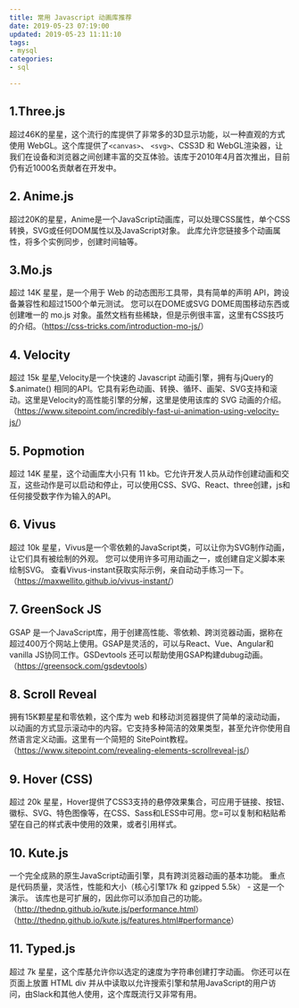 ```yaml
---
title: 常用 Javascript 动画库推荐
date: 2019-05-23 07:19:00
updated: 2019-05-23 11:11:10
tags: 
- mysql
categories: 
- sql

---
```

## 1.Three.js

超过46K的星星，这个流行的库提供了非常多的3D显示功能，以一种直观的方式使用 WebGL。这个库提供了`<canvas>`、 `<svg>`、CSS3D 和 WebGL渲染器，让我们在设备和浏览器之间创建丰富的交互体验。该库于2010年4月首次推出，目前仍有近1000名贡献者在开发中。

## 2. Anime.js

超过20K的星星，Anime是一个JavaScript动画库，可以处理CSS属性，单个CSS转换，SVG或任何DOM属性以及JavaScript对象。 此库允许您链接多个动画属性，将多个实例同步，创建时间轴等。


<!--more-->


## 3.Mo.js

超过 14K 星星，是一个用于 Web 的动态图形工具带，具有简单的声明 API，跨设备兼容性和超过1500个单元测试。 您可以在DOME或SVG DOME周围移动东西或创建唯一的 mo.js 对象。虽然文档有些稀缺，但是示例很丰富，这里有CSS技巧的介绍。（<https://css-tricks.com/introduction-mo-js/>）

## 4. Velocity

超过 15k 星星,Velocity是一个快速的 Javascript 动画引擎，拥有与jQuery的 $.animate() 相同的API。它具有彩色动画、转换、循环、画架、SVG支持和滚动。这里是Velocity的高性能引擎的分解，这里是使用该库的 SVG 动画的介绍。（<https://www.sitepoint.com/incredibly-fast-ui-animation-using-velocity-js/>）

## 5. Popmotion

超过 14K 星星，这个动画库大小只有 11 kb。它允许开发人员从动作创建动画和交互，这些动作是可以启动和停止，可以使用CSS、SVG、React、three创建，js和任何接受数字作为输入的API。

## 6. Vivus

超过 10k 星星，Vivus是一个零依赖的JavaScript类，可以让你为SVG制作动画，让它们具有被绘制的外观。 您可以使用许多可用动画之一，或创建自定义脚本来绘制SVG。 查看Vivus-instant获取实际示例，亲自动动手练习一下。（<https://maxwellito.github.io/vivus-instant/>）

## 7. GreenSock JS

GSAP 是一个JavaScript库，用于创建高性能、零依赖、跨浏览器动画，据称在超过400万个网站上使用。GSAP是灵活的，可以与React、Vue、Angular和vanilla JS协同工作。GSDevtools 还可以帮助使用GSAP构建dubug动画。（<https://greensock.com/gsdevtools>）

## 8. Scroll Reveal

拥有15K颗星星和零依赖，这个库为 web 和移动浏览器提供了简单的滚动动画，以动画的方式显示滚动中的内容。它支持多种简洁的效果类型，甚至允许你使用自然语言定义动画。这里有一个简短的 SitePoint教程。（<https://www.sitepoint.com/revealing-elements-scrollreveal-js/>）

## 9. Hover (CSS)

超过 20k 星星，Hover提供了CSS3支持的悬停效果集合，可应用于链接、按钮、徽标、SVG、特色图像等，在CSS、Sass和LESS中可用。您=可以复制和粘贴希望在自己的样式表中使用的效果，或者引用样式。

## 10. Kute.js

一个完全成熟的原生JavaScript动画引擎，具有跨浏览器动画的基本功能。 重点是代码质量，灵活性，性能和大小（核心引擎17k 和 gzipped 5.5k） - 这是一个演示。 该库也是可扩展的，因此你可以添加自己的功能。（<http://thednp.github.io/kute.js/performance.html>）（<http://thednp.github.io/kute.js/features.html#performance>）

## 11. Typed.js

超过 7k 星星，这个库基允许你以选定的速度为字符串创建打字动画。 你还可以在页面上放置 HTML div 并从中读取以允许搜索引擎和禁用JavaScript的用户访问，由Slack和其他人使用，这个库既流行又非常有用。